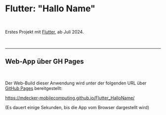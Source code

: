 # Flutter: "Hallo Name" #

<br>

Erstes Projekt mit [Flutter](https://flutter.dev/), ab Juli 2024.

<br>

----

## Web-App über GH Pages ##

<br>

Der Web-Build dieser Anwendung wird unter der folgenden URL über
[GitHub Pages](https://docs.github.com/en/pages/getting-started-with-github-pages/creating-a-github-pages-site)
bereitgestellt:

https://mdecker-mobilecomputing.github.io/Flutter_HalloName/

(Es dauert einige Sekunden, bis die App vom Browser dargestellt wird)

<br>